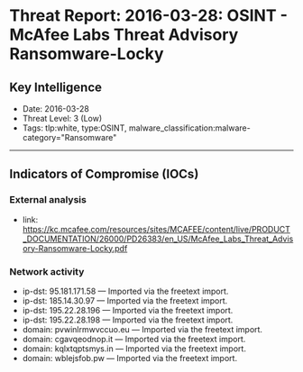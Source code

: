 # Threat Report: 2016-03-28: OSINT - McAfee Labs Threat Advisory Ransomware-Locky


## Key Intelligence
* Date: 2016-03-28
* Threat Level: 3 (Low)
* Tags: tlp:white, type:OSINT, malware_classification:malware-category="Ransomware"

---

## Indicators of Compromise (IOCs)
### External analysis
* link: https://kc.mcafee.com/resources/sites/MCAFEE/content/live/PRODUCT_DOCUMENTATION/26000/PD26383/en_US/McAfee_Labs_Threat_Advisory-Ransomware-Locky.pdf

### Network activity
* ip-dst: 95.181.171.58 — Imported via the freetext import.
* ip-dst: 185.14.30.97 — Imported via the freetext import.
* ip-dst: 195.22.28.196 — Imported via the freetext import.
* ip-dst: 195.22.28.198 — Imported via the freetext import.
* domain: pvwinlrmwvccuo.eu — Imported via the freetext import.
* domain: cgavqeodnop.it — Imported via the freetext import.
* domain: kqlxtqptsmys.in — Imported via the freetext import.
* domain: wblejsfob.pw — Imported via the freetext import.
